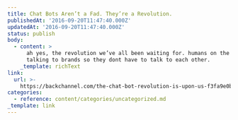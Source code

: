 ```yaml
---
title: Chat Bots Aren’t a Fad. They’re a Revolution.
publishedAt: '2016-09-20T11:47:40.000Z'
updatedAt: '2016-09-20T11:47:40.000Z'
status: publish
body:
  - content: >
      ah yes, the revolution we’ve all been waiting for. humans on the internet
      talking to brands so they dont have to talk to each other.
    _template: richText
link:
  url: >-
    https://backchannel.com/the-chat-bot-revolution-is-upon-us-f3fa9e0b380#.nq56vjkab
categories:
  - reference: content/categories/uncategorized.md
_template: link
---
```



